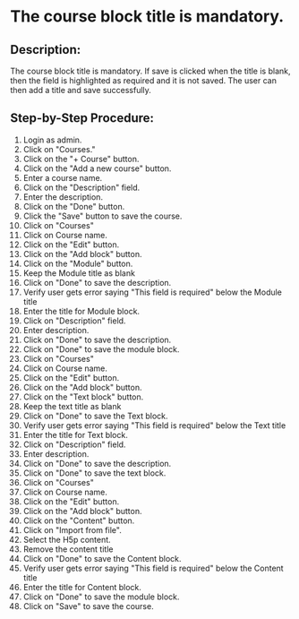 # The course block title is mandatory.

## Description:

The course block title is mandatory. If save is clicked when the title is blank, then the field is
highlighted as required and it is not saved. The user can then add a title and save successfully.

## Step-by-Step Procedure:

1. Login as admin.
2. Click on "Courses."
3. Click on the "+ Course" button.
4. Click on the "Add a new course" button.
5. Enter a course name.
6. Click on the "Description" field.
7. Enter the description.
8. Click on the "Done" button.
9. Click the "Save" button to save the course. 
10. Click on "Courses"
11. Click on Course name. 
12. Click on the "Edit" button. 
13. Click on the "Add block" button. 
14. Click on the "Module" button. 
15. Keep the Module title as blank
16. Click on "Done" to save the description.
17. Verify user gets error saying "This field is required" below the Module title 
18. Enter the title for Module block. 
19. Click on "Description" field. 
20. Enter description. 
21. Click on "Done" to save the description.
22. Click on "Done" to save the module block.
23. Click on "Courses"
24. Click on Course name. 
25. Click on the "Edit" button. 
26. Click on the "Add block" button. 
27. Click on the "Text block" button. 
28. Keep the text title as blank 
29. Click on "Done" to save the Text block.
30. Verify user gets error saying "This field is required" below the Text title 
31. Enter the title for Text block. 
32. Click on "Description" field. 
33. Enter description. 
34. Click on "Done" to save the description. 
35. Click on "Done" to save the text block.
36. Click on "Courses"
37. Click on Course name. 
38. Click on the "Edit" button. 
39. Click on the "Add block" button. 
40. Click on the "Content" button. 
41. Click on "Import from file". 
42. Select the H5p content. 
43. Remove the content title 
44. Click on "Done" to save the Content block. 
45. Verify user gets error saying "This field is required" below the Content title 
46. Enter the title for Content block. 
47. Click on "Done" to save the module block. 
48. Click on "Save" to save the course.
